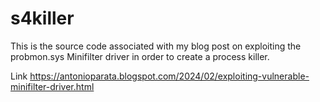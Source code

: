 # s4killer

This is the source code associated with my blog post on exploiting the probmon.sys Minifilter driver in order to create a process killer.

Link <a href="https://antonioparata.blogspot.com/2024/02/exploiting-vulnerable-minifilter-driver.html">https://antonioparata.blogspot.com/2024/02/exploiting-vulnerable-minifilter-driver.html</a>
